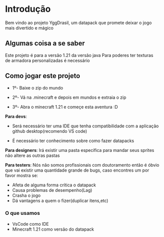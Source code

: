 # Introdução 
Bem vindo ao projeto YggDrasil, um datapack que promete deixar o jogo mais divertido e mágico

## Algumas coisa a se saber
Este projeto é para a versão 1.21 da versão java
Para poderes ter texturas de armadora personalizadas é necessário


## Como jogar este projeto

- 1º- Baixe o zip do mundo

- 2º- Vá na .minecraft e depois em mundos e extraia o zip

- 3º- Abra o minecraft 1.21 e começe esta aventura :D



__Para devs__:
- Será necessário ter uma IDE que tenha compatibilidade com a aplicação github desktop(recomendo VS code)


- É necessário ter conhecimento sobre como fazer datapacks

__Para designers__: 
Irá existir uma pasta específica para mandar seus sprites não altere as outras pastas

__Para testers__:
Nós não somos profissionais com doutoramento então é óbvio que vai existir uma quantidade grande de bugs, caso encontres um por favor mostra se:

- Afeta de alguma forma crítica o datapack
- Causa problemas de desempenho(Lag)
- Crasha o jogo
- Dá vantagens a quem o fizer(duplicar itens,etc)

### O que usamos
- VsCode como IDE
- Minecraft 1.21 como versão do datapack
